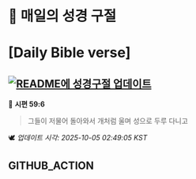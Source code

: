 # 🙏 매일의 성경 구절
# [Daily Bible verse]
## [![README에 성경구절 업데이트](https://github.com/DONGSUKA/first_test/actions/workflows/update-readme-bible.yml/badge.svg)](https://github.com/DONGSUKA/first_test/actions/workflows/update-readme-bible.yml)
<!-- START_BIBLE_VERSE -->
📖 **시편 59:6**
> 그들이 저물어 돌아와서 개처럼 울며 성으로 두루 다니고

🕊️ _업데이트 시각: 2025-10-05 02:49:05 KST_
  <!-- END_BIBLE_VERSE -->
## GITHUB_ACTION
